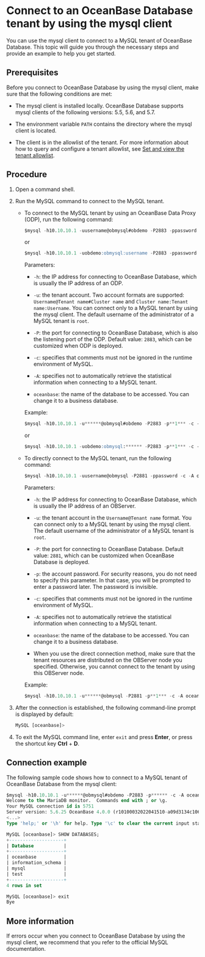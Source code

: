# Connect to an OceanBase Database tenant by using the mysql client

You can use the mysql client to connect to a MySQL tenant of OceanBase Database. This topic will guide you through the necessary steps and provide an example to help you get started.

## Prerequisites

Before you connect to OceanBase Database by using the mysql client, make sure that the following conditions are met:

* The mysql client is installed locally. OceanBase Database supports mysql clients of the following versions: 5.5, 5.6, and 5.7. 

* The environment variable `PATH` contains the directory where the mysql client is located. 

* The client is in the allowlist of the tenant. For more information about how to query and configure a tenant allowlist, see [Set and view the tenant allowlist](../../../7.reference/2.administrator-guide/2.basic-database-management/4.manage-tenants/10.configure-and-view-the-tenant-whitelist.md). 

## Procedure

1. Open a command shell. 

2. Run the MySQL command to connect to the MySQL tenant. 

   * To connect to the MySQL tenant by using an OceanBase Data Proxy (ODP), run the following command:

      ```sql
      $mysql -h10.10.10.1 -uusername@obmysql#obdemo -P2883 -ppassword -c -A oceanbase
      ```

      or

      ```sql
      $mysql -h10.10.10.1 -uobdemo:obmysql:username -P2883 -ppassword -c -A oceanbase
      ```

      Parameters:

      * `-h`: the IP address for connecting to OceanBase Database, which is usually the IP address of an ODP. 

      * `-u`: the tenant account. Two account formats are supported: `Username@Tenant name#Cluster name` and `Cluster name:Tenant name:Username`. You can connect only to a MySQL tenant by using the mysql client. The default username of the administrator of a MySQL tenant is `root`. 

      * `-P`: the port for connecting to OceanBase Database, which is also the listening port of the ODP. Default value: `2883`, which can be customized when ODP is deployed. 

      * `-c`: specifies that comments must not be ignored in the runtime environment of MySQL. 

      * `-A`: specifies not to automatically retrieve the statistical information when connecting to a MySQL tenant. 

      * `oceanbase`: the name of the database to be accessed. You can change it to a business database. 

      Example:

      ```sql
      $mysql -h10.10.10.1 -u******@obmysql#obdemo -P2883 -p**1*** -c -A oceanbase
      ```

      or

      ```sql
      $mysql -h10.10.10.1 -uobdemo:obmysql:****** -P2883 -p**1*** -c -A oceanbase
      ```

   * To directly connect to the MySQL tenant, run the following command:

      ```sql
      $mysql -h10.10.10.1 -uusername@obmysql -P2881 -ppassword -c -A oceanbase
      ```

      Parameters:

      * `-h`: the IP address for connecting to OceanBase Database, which is usually the IP address of an OBServer. 

      * `-u`: the tenant account in the `Username@Tenant name` format. You can connect only to a MySQL tenant by using the mysql client. The default username of the administrator of a MySQL tenant is `root`. 

      * `-P`: the port for connecting to OceanBase Database. Default value: `2881`, which can be customized when OceanBase Database is deployed. 

      * `-p`: the account password. For security reasons, you do not need to specify this parameter. In that case, you will be prompted to enter a password later. The password is invisible. 

      * `-c`: specifies that comments must not be ignored in the runtime environment of MySQL. 

      * `-A`: specifies not to automatically retrieve the statistical information when connecting to a MySQL tenant. 

      * `oceanbase`: the name of the database to be accessed. You can change it to a business database. 

      * When you use the direct connection method, make sure that the tenant resources are distributed on the OBServer node you specified. Otherwise, you cannot connect to the tenant by using this OBServer node. 

      Example:

      ```sql
      $mysql -h10.10.10.1 -u******@obmysql -P2881 -p**1*** -c -A oceanbase
      ```

3. After the connection is established, the following command-line prompt is displayed by default: 

   ```sql
   MySQL [oceanbase]>
   ```

4. To exit the MySQL command line, enter `exit` and press **Enter**, or press the shortcut key **Ctrl** + **D**. 

## Connection example

The following sample code shows how to connect to a MySQL tenant of OceanBase Database from the mysql client: 

```sql
$mysql -h10.10.10.1 -u******@obmysql#obdemo -P2883 -p****** -c -A oceanbase
Welcome to the MariaDB monitor.  Commands end with ; or \g.
Your MySQL connection id is 5751
Server version: 5.6.25 OceanBase 4.0.0 (r10100032022041510-a09d3134c10665f03fd56d7f8bdd413b2b771977) (Built Apr 15 2022 02:16:22)
<...>
Type 'help;' or '\h' for help. Type '\c' to clear the current input statement.

MySQL [oceanbase]> SHOW DATABASES;
+--------------------+
| Database           |
+--------------------+
| oceanbase          |
| information_schema |
| mysql              |
| test               |
+--------------------+
4 rows in set

MySQL [oceanbase]> exit
Bye
```

## More information

If errors occur when you connect to OceanBase Database by using the mysql client, we recommend that you refer to the official MySQL documentation. 
